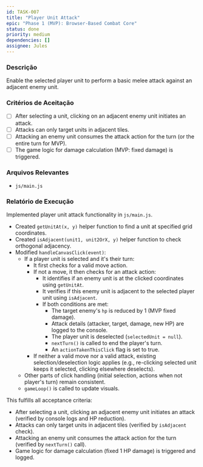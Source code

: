 ```yaml
---
id: TASK-007
title: "Player Unit Attack"
epic: "Phase 1 (MVP): Browser-Based Combat Core"
status: done
priority: medium
dependencies: []
assignee: Jules
---
```


### Descrição

Enable the selected player unit to perform a basic melee attack against an adjacent enemy unit.

### Critérios de Aceitação

- [ ] After selecting a unit, clicking on an adjacent enemy unit initiates an attack.
- [ ] Attacks can only target units in adjacent tiles.
- [ ] Attacking an enemy unit consumes the attack action for the turn (or the entire turn for MVP).
- [ ] The game logic for damage calculation (MVP: fixed damage) is triggered.

### Arquivos Relevantes

* `js/main.js`

### Relatório de Execução

Implemented player unit attack functionality in `js/main.js`.
- Created `getUnitAt(x, y)` helper function to find a unit at specified grid coordinates.
- Created `isAdjacent(unit1, unit2OrX, y)` helper function to check orthogonal adjacency.
- Modified `handleCanvasClick(event)`:
    - If a player unit is selected and it's their turn:
        - It first checks for a valid move action.
        - If not a move, it then checks for an attack action:
            - It identifies if an enemy unit is at the clicked coordinates using `getUnitAt`.
            - It verifies if this enemy unit is adjacent to the selected player unit using `isAdjacent`.
            - If both conditions are met:
                - The target enemy's `hp` is reduced by 1 (MVP fixed damage).
                - Attack details (attacker, target, damage, new HP) are logged to the console.
                - The player unit is deselected (`selectedUnit = null`).
                - `nextTurn()` is called to end the player's turn.
                - An `actionTakenThisClick` flag is set to true.
        - If neither a valid move nor a valid attack, existing selection/deselection logic applies (e.g., re-clicking selected unit keeps it selected, clicking elsewhere deselects).
    - Other parts of click handling (initial selection, actions when not player's turn) remain consistent.
    - `gameLoop()` is called to update visuals.

This fulfills all acceptance criteria:
- After selecting a unit, clicking an adjacent enemy unit initiates an attack (verified by console logs and HP reduction).
- Attacks can only target units in adjacent tiles (verified by `isAdjacent` check).
- Attacking an enemy unit consumes the attack action for the turn (verified by `nextTurn()` call).
- Game logic for damage calculation (fixed 1 HP damage) is triggered and logged.
